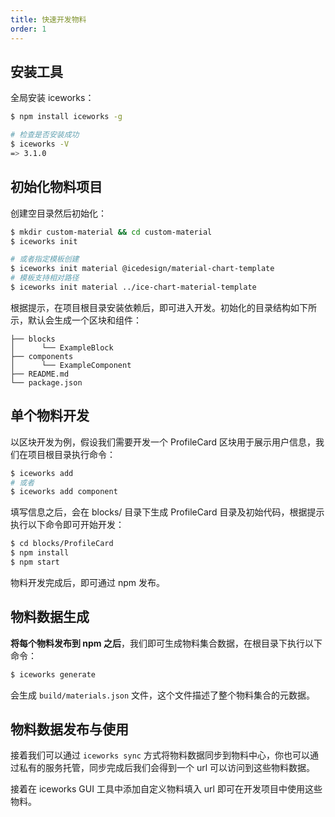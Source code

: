 ```yaml
---
title: 快速开发物料
order: 1
---
```


## 安装工具

全局安装 iceworks：

```bash
$ npm install iceworks -g

# 检查是否安装成功
$ iceworks -V
=> 3.1.0
```

## 初始化物料项目

创建空目录然后初始化：

```bash
$ mkdir custom-material && cd custom-material
$ iceworks init

# 或者指定模板创建
$ iceworks init material @icedesign/material-chart-template
# 模板支持相对路径
$ iceworks init material ../ice-chart-material-template
```

根据提示，在项目根目录安装依赖后，即可进入开发。初始化的目录结构如下所示，默认会生成一个区块和组件：

```
├── blocks
│      └── ExampleBlock
├── components
│      └── ExampleComponent
├── README.md
└── package.json
```

## 单个物料开发

以区块开发为例，假设我们需要开发一个 ProfileCard 区块用于展示用户信息，我们在项目根目录执行命令：

```bash
$ iceworks add
# 或者
$ iceworks add component
```

填写信息之后，会在 blocks/ 目录下生成 ProfileCard 目录及初始代码，根据提示执行以下命令即可开始开发：

```bash
$ cd blocks/ProfileCard
$ npm install
$ npm start
```

物料开发完成后，即可通过 npm 发布。

## 物料数据生成

**将每个物料发布到 npm 之后**，我们即可生成物料集合数据，在根目录下执行以下命令：

```bash
$ iceworks generate
```

会生成 `build/materials.json` 文件，这个文件描述了整个物料集合的元数据。

## 物料数据发布与使用

接着我们可以通过 `iceworks sync` 方式将物料数据同步到物料中心，你也可以通过私有的服务托管，同步完成后我们会得到一个 url 可以访问到这些物料数据。

接着在 iceworks GUI 工具中添加自定义物料填入 url 即可在开发项目中使用这些物料。